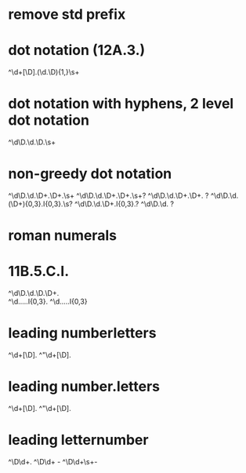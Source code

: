 # remove std prefix
<CREATED VARIABLE> 
<RECODED VARIABLE> 
<SUMMARY VARIABLE> 

# dot notation (12A.3.)
^\d+[\D]\.(\d\.\D){1,}\s+

# dot notation with hyphens, 2 level dot notation
^\d\D\.\d\.\D.\s+

# non-greedy dot notation
^\d\D\.\d\.\D+\.\D+\.\s+
^\d\D\.\d\.\D+\.\D+\.\s+?
^\d\D\.\d\.\D+\.\D+\. ?
^\d\D\.\d\.(\D+){0,3}\.I{0,3}\.\s?
^\d\D\.\d\.\D+\.I{0,3}\.?
^\d\D\.\d\. ?

<!-- ^\d\D\.(\d\.\D\.){1,}?
^\d\D\.(\d\.\D){1,}\.\D+?\. -->
# roman numerals
# 11B.5.C.I.
^\d\D\.\d\.\D\.\D+.\
^\d\..\..\.I{0,3}\.
^\d\..\..\.I{0,3}

# leading numberletters
^\d+[\D]\. 
^"\d+[\D]\.

# leading number.letters
^\d+[\D]\. 
^"\d+[\D]\.

# leading letternumber
^\D\d+\.
^\D\d+ \- 
^\D\d+\s+\-
